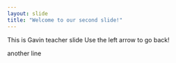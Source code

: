 ```yaml
---
layout: slide
title: "Welcome to our second slide!"
---
```

This is Gavin teacher slide
Use the left arrow to go back!

another line
